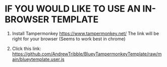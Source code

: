 # IF YOU WOULD LIKE TO USE AN IN-BROWSER TEMPLATE

1. Install Tampermonkey https://www.tampermonkey.net/ The link will be right for your browser (Seems to work best in chrome)

2. Click this link: https://github.com/AndrewTribble/BlueyTampermonkeyTemplate/raw/main/blueytemplate.user.js

